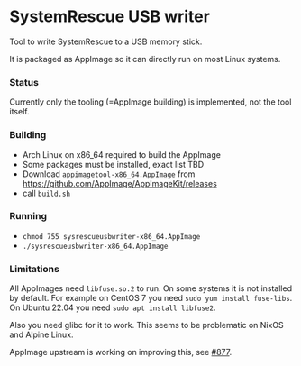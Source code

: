 # SystemRescue USB writer

Tool to write SystemRescue to a USB memory stick.

It is packaged as AppImage so it can directly run on most Linux systems.

### Status

Currently only the tooling (=AppImage building) is implemented, not the tool itself.

### Building

- Arch Linux on x86_64 required to build the AppImage
- Some packages must be installed, exact list TBD
- Download `appimagetool-x86_64.AppImage` from https://github.com/AppImage/AppImageKit/releases
- call `build.sh`

### Running

- `chmod 755 sysrescueusbwriter-x86_64.AppImage`
- `./sysrescueusbwriter-x86_64.AppImage`

### Limitations

All AppImages need `libfuse.so.2` to run. On some systems it is not installed by default.
For example on CentOS 7 you need `sudo yum install fuse-libs`. On Ubuntu 22.04 you need 
`sudo apt install libfuse2`.

Also you need glibc for it to work. This seems to be problematic on NixOS and Alpine Linux.

AppImage upstream is working on improving this, see [#877](https://github.com/AppImage/AppImageKit/issues/877).
